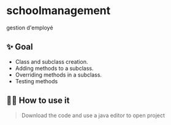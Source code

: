 # schoolmanagement
gestion d'employé

## ✨ Goal
- Class and subclass creation.
- Adding methods to a subclass.
- Overriding methods in a subclass.
- Testing methods

## 🤷‍♂️ How to use it
> Download the code  and use a java editor to open project

<br />


